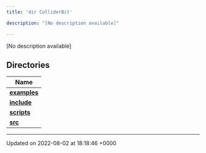 ```yaml
---
title: 'dir ColliderBit'

description: "[No description available]"

---
```







[No description available]

## Directories

| Name           |
| -------------- |
| **[examples](/documentation/code/darkbit_development/files/dir_5ec7ed99c429be57649080f5572cb885/#dir-examples)**  |
| **[include](/documentation/code/darkbit_development/files/dir_86971f7a3e033a44fdd79643f3070191/#dir-include)**  |
| **[scripts](/documentation/code/darkbit_development/files/dir_8d8d78fa40d3abc744d88b85d344fbd6/#dir-scripts)**  |
| **[src](/documentation/code/darkbit_development/files/dir_ebc0d8ef92b132863f07a78e664e2ed5/#dir-src)**  |






-------------------------------

Updated on 2022-08-02 at 18:18:46 +0000
